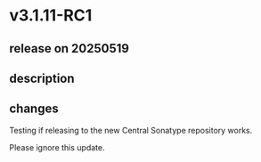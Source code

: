 # v3.1.11-RC1

## release on 20250519

## description

## changes

Testing if releasing to the new Central Sonatype repository works.

Please ignore this update.

